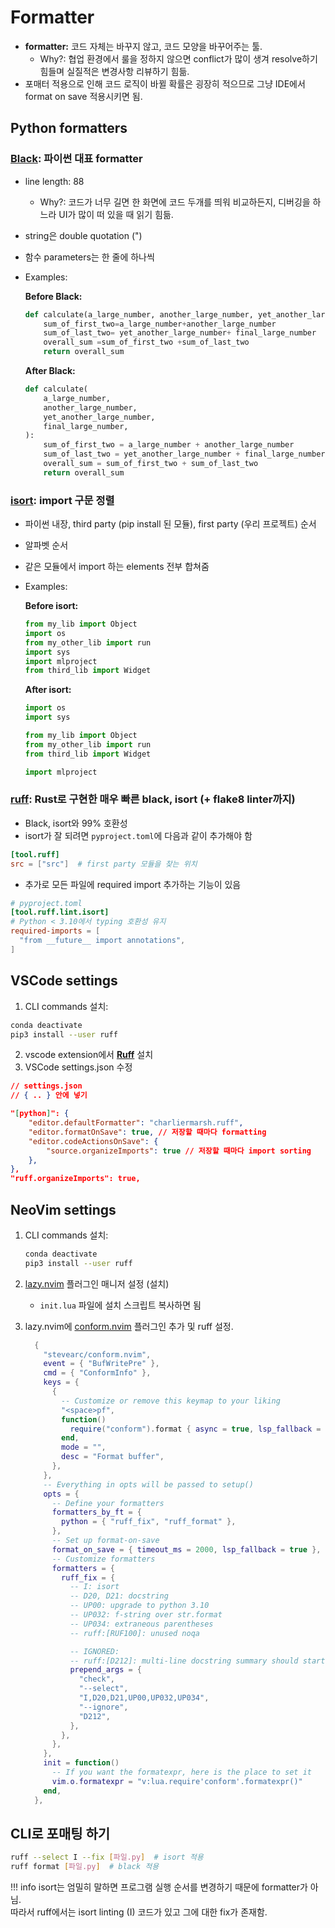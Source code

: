 # Formatter

- **formatter:** 코드 자체는 바꾸지 않고, 코드 모양을 바꾸어주는 툴.  
    - Why?: 협업 환경에서 룰을 정하지 않으면 conflict가 많이 생겨 resolve하기 힘들며 실질적은 변경사항 리뷰하기 힘듦.
- 포매터 적용으로 인해 코드 로직이 바뀔 확률은 굉장히 적으므로 그냥 IDE에서 format on save 적용시키면 됨.

## Python formatters

### [Black](https://github.com/psf/black): 파이썬 대표 formatter

- line length: 88
    - Why?: 코드가 너무 길면 한 화면에 코드 두개를 띄워 비교하든지, 디버깅을 하느라 UI가 많이 떠 있을 때 읽기 힘듦.
- string은 double quotation (")
- 함수 parameters는 한 줄에 하나씩
- Examples:

    **Before Black:**

    ```python
    def calculate(a_large_number, another_large_number, yet_another_large_number, final_large_number):
        sum_of_first_two=a_large_number+another_large_number
        sum_of_last_two= yet_another_large_number+ final_large_number
        overall_sum =sum_of_first_two +sum_of_last_two
        return overall_sum
    ```

    **After Black:**

    ```python
    def calculate(
        a_large_number,
        another_large_number,
        yet_another_large_number,
        final_large_number,
    ):
        sum_of_first_two = a_large_number + another_large_number
        sum_of_last_two = yet_another_large_number + final_large_number
        overall_sum = sum_of_first_two + sum_of_last_two
        return overall_sum
    ```

### [isort](https://github.com/PyCQA/isort): import 구문 정렬

- 파이썬 내장, third party (pip install 된 모듈), first party (우리 프로젝트) 순서
- 알파벳 순서
- 같은 모듈에서 import 하는 elements 전부 합쳐줌
- Examples:

    **Before isort:**

    ```python
    from my_lib import Object
    import os
    from my_other_lib import run
    import sys
    import mlproject
    from third_lib import Widget
    ```

    **After isort:**

    ```python
    import os
    import sys

    from my_lib import Object
    from my_other_lib import run
    from third_lib import Widget

    import mlproject
    ```

### [ruff](https://github.com/astral-sh/ruff): Rust로 구현한 매우 빠른 black, isort (+ flake8 linter까지)

- Black, isort와 99% 호환성
- isort가 잘 되려면 `pyproject.toml`에 다음과 같이 추가해야 함

```toml
[tool.ruff]
src = ["src"]  # first party 모듈을 찾는 위치
```

- 추가로 모든 파일에 required import 추가하는 기능이 있음

```toml
# pyproject.toml
[tool.ruff.lint.isort]
# Python < 3.10에서 typing 호환성 유지
required-imports = [
  "from __future__ import annotations",
]
```

## VSCode settings

1. CLI commands 설치:  
```bash
conda deactivate
pip3 install --user ruff
```

2. vscode extension에서 **[Ruff](https://marketplace.visualstudio.com/items?itemName=charliermarsh.ruff)** 설치
3. VSCode settings.json 수정

```json
// settings.json
// { .. } 안에 넣기

"[python]": {
    "editor.defaultFormatter": "charliermarsh.ruff",
    "editor.formatOnSave": true, // 저장할 때마다 formatting
    "editor.codeActionsOnSave": {
        "source.organizeImports": true // 저장할 때마다 import sorting
    },
},
"ruff.organizeImports": true,
```

## NeoVim settings

1. CLI commands 설치:  
    ```bash
    conda deactivate
    pip3 install --user ruff
    ```
2. [lazy.nvim](https://github.com/folke/lazy.nvim) 플러그인 매니저 설정 (설치)
    - `init.lua` 파일에 설치 스크립트 복사하면 됨

3. lazy.nvim에 [conform.nvim](https://github.com/stevearc/conform.nvim) 플러그인 추가 및 ruff 설정.

    ```lua
      {
        "stevearc/conform.nvim",
        event = { "BufWritePre" },
        cmd = { "ConformInfo" },
        keys = {
          {
            -- Customize or remove this keymap to your liking
            "<space>pf",
            function()
              require("conform").format { async = true, lsp_fallback = true }
            end,
            mode = "",
            desc = "Format buffer",
          },
        },
        -- Everything in opts will be passed to setup()
        opts = {
          -- Define your formatters
          formatters_by_ft = {
            python = { "ruff_fix", "ruff_format" },
          },
          -- Set up format-on-save
          format_on_save = { timeout_ms = 2000, lsp_fallback = true },
          -- Customize formatters
          formatters = {
            ruff_fix = {
              -- I: isort
              -- D20, D21: docstring
              -- UP00: upgrade to python 3.10
              -- UP032: f-string over str.format
              -- UP034: extraneous parentheses
              -- ruff:[RUF100]: unused noqa

              -- IGNORED:
              -- ruff:[D212]: multi-line docstring summary should start at the first line (in favor of D213, second line)
              prepend_args = {
                "check",
                "--select",
                "I,D20,D21,UP00,UP032,UP034",
                "--ignore",
                "D212",
              },
            },
          },
        },
        init = function()
          -- If you want the formatexpr, here is the place to set it
          vim.o.formatexpr = "v:lua.require'conform'.formatexpr()"
        end,
      },
    ```

## CLI로 포매팅 하기

```bash
ruff --select I --fix [파일.py]  # isort 적용
ruff format [파일.py]  # black 적용
```

!!! info
    isort는 엄밀히 말하면 프로그램 실행 순서를 변경하기 때문에 formatter가 아님.  
    따라서 ruff에서는 isort linting (I) 코드가 있고 그에 대한 fix가 존재함.
